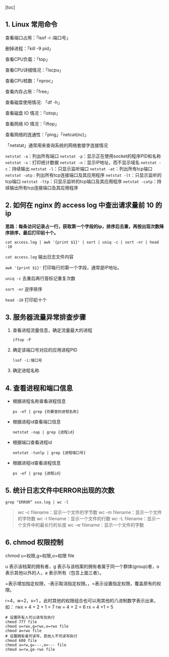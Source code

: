 [toc]

## 1. Linux 常用命令

查看端口占用：「lsof -i :端口号」

删掉进程：「kill -9 pid」

查看CPU负载：「top」

查看CPU详细情况：「lscpu」

查看CPU核数：「nproc」

查看内存占用：「free」

查看磁盘使用情况: 「df -h」

查看磁盘 IO 情况：「iotop」

查看网络 IO 情况：「iftop」

查看网络的连通性：「ping」「netcat(nc)」

「netstat」通常用来查询系统的网络套接字连接情况

`netstat -a`：列出所有端口
`netstat -p`：显示正在使用socket的程序PID和名称
`netstat -s`：打印统计数据
`netstat -n`：显示IP地址，而不显示域名
`netstat -c`：持续输出
`netstat -l`：只显示监听端口
`netstat -at`：列出所有tcp端口
`netstat -atp` : 列出所有tcp连接端口及其应用程序
`netstat -lt`：只显示监听的tcp端口
`netstat -ltp`：只显示监听的tcp端口及其应用程序
`netstat -catp`：持续输出所有tcp连接端口及其应用程序

## 2. 如何在 nginx 的 access log 中查出请求量前 10 的 ip

**思路：每条访问记录占一行，获取第一个字段的ip，排序后去重，再按出现次数降序排序，最后打印前十个。**

```shell
cat access.log | awk '{print $1}' | sort | uniq -c | sort -nr | head -10
```

`cat access.log` 输出日志文件内容

`awk '{print $1}'` 打印每行的第一个字段，通常是IP地址。

`uniq -c` 去重后再行首标记重复次数

`sort -nr` 逆序排序

`head -10` 打印前十个

## 3. 服务器流量异常排查步骤

1. 查看进程流量信息，确定流量最大的进程

   ```shell
   iftop -P
   ```

2. 确定该端口号对应的应用进程PID

   ```shell
   lsof -i:端口号
   ```

3. 确定进程名称

##  4. 查看进程和端口信息

- 根据进程名称查看进程信息

  ```shell
  ps -ef | grep {你要查的进程名称}
  ```

- 根据进程id查看端口信息
  ```shell
  netstat -nap | grep {进程id}
  ```

- 根据端口查看进程id

  ```shell
  netstat -tunlp | grep {进程端口号}
  ```

- 根据进程id查看进程信息

  ```shell
  ps -ef | grep {进程id}
  ```

## 5. 统计日志文件中ERROR出现的次数

```shell
grep "ERROR“ xxx.log | wc -l
```

> wc -c filename：显示一个文件的字节数
> wc -m filename：显示一个文件的字符数
> wc -l filename：显示一个文件的行数
> wc -L filename：显示一个文件中的最长行的长度
> wc -w filename：显示一个文件的字数

## 6. chmod 权限控制

chmod u=权限,g=权限,o=权限 file

u 表示该档案的拥有者，g 表示与该档案的拥有者属于同一个群体(group)者，o 表示其他以外的人，a 表示所有（包含上面三者）。

+表示增加指定权限，-表示取消指定权限。，=表示设置指定权限，覆盖原有的权限。

r=4，w=2，x=1 。此时其他的权限组合也可以用其他的八进制数字表示出来，如： rwx = 4 + 2 + 1 = 7 rw = 4 + 2 = 6 rx = 4 +1 = 5

```shell
# 设置所有人可以读写及执行
chmod 777 file
chmod u=rwx,g=rwx,o=rwx file
chmod a=rwx file
# 设置拥有者可读写，其他人不可读写执行
chmod 600 file
chmod u=rw,g=---,o=--- file
chmod u=rw,go-rwx file
```

